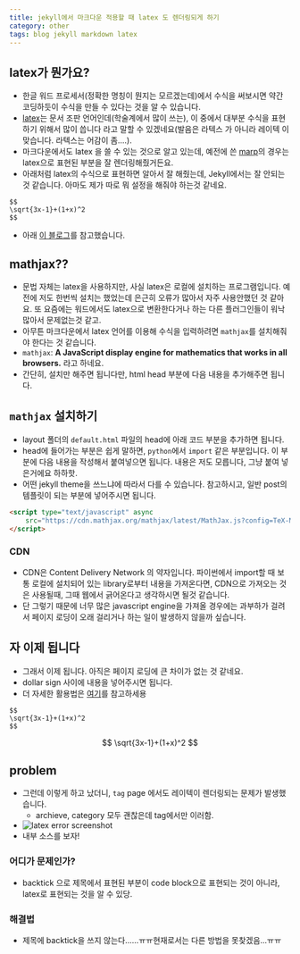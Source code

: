 ```yaml
---
title: jekyll에서 마크다운 적용할 때 latex 도 렌더링되게 하기 
category: other
tags: blog jekyll markdown latex
---
```


## latex가 뭔가요? 

- 한글 워드 프로세서(정확한 명칭이 뭔지는 모르겠는데)에서 수식을 써보시면 약간 코딩하듯이 수식을 만들 수 있다는 것을 알 수 있습니다. 
- [latex](https://en.wikipedia.org/wiki/LaTeX)는 문서 조판 언어인데(학술계에서 많이 쓰는), 이 중에서 대부분 수식을 표현하기 위해서 많이 씁니다 라고 말할 수 있겠네요(발음은 라텍스 가 아니라 레이텍 이 맞습니다. 라텍스는 어감이 좀....). 
- 마크다운에서도 latex 을 쓸 수 있는 것으로 알고 있는데, 예전에 쓴 [marp](https://yhatt.github.io/marp/)의 경우는 latex으로 표현된 부분을 잘 렌더링해줬거든요.
- 아래처럼 latex의 수식으로 표현하면 알아서 잘 해줬는데, Jekyll에서는 잘 안되는 것 같습니다. 아마도 제가 따로 뭐 설정을 해줘야 하는것 같네요.

```plaintext
$$
\sqrt{3x-1}+(1+x)^2
$$
```

- 아래 [이 블로그](https://helloworldpark.github.io/jekyll/update/2016/12/18/Github-and-Latex.html)를 참고했습니다.

## mathjax??

- 문법 자체는 latex을 사용하지만, 사실 latex은 로컬에 설치하는 프로그램입니다. 예전에 저도 한번씩 설치는 했었는데 은근히 오류가 많아서 자주 사용안했던 것 같아요. 또 요즘에는 워드에서도 latex으로 변환한다거나 하는 다른 플러그인들이 워낙 많아서 문제없는것 같고. 
- 아무튼 마크다운에서 latex 언어를 이용해 수식을 입력하려면 `mathjax`를 설치해줘야 한다는 것 같습니다. 
- `mathjax`: **A JavaScript display engine for mathematics that works in all browsers.** 라고 하네요. 
- 간단히, 설치만 해주면 됩니다만, html head 부분에 다음 내용을 추가해주면 됩니다. 

## `mathjax` 설치하기

- layout 폴더의 `default.html` 파일의 head에 아래 코드 부분을 추가하면 됩니다.
- head에 들어가는 부분은 쉽게 말하면, `python`에서 `import` 같은 부분입니다. 이 부분에 다음 내용을 작성해서 붙여넣으면 됩니다. 내용은 저도 모릅니다, 그냥 붙여 넣은거에요 하하핫. 
- 어떤 jekyll theme을 쓰느냐에 따라서 다를 수 있습니다. 참고하시고, 일반 post의 템플릿이 되는 부분에 넣어주시면 됩니다.

```html
<script type="text/javascript" async 
    src="https://cdn.mathjax.org/mathjax/latest/MathJax.js?config=TeX-MML-AM_CHTML">
</script>
```

### CDN

- CDN은 Content Delivery Network 의 약자입니다. 파이썬에서 import할 때 보통 로컬에 설치되어 있는 library로부터 내용을 가져온다면, CDN으로 가져오는 것은 사용될때, 그때 웹에서 긁어온다고 생각하시면 될것 같습니다. 
- 단 그렇기 때문에 너무 많은 javascript engine을 가져올 경우에는 과부하가 걸려서 페이지 로딩이 오래 걸리거나 하는 일이 발생하지 않을까 싶습니다.

## 자 이제 됩니다

- 그래서 이제 됩니다. 아직은 페이지 로딩에 큰 차이가 없는 것 같네요.
- dollar sign 사이에 내용을 넣어주시면 됩니다. 
- 더 자세한 활용법은 [여기](https://math.meta.stackexchange.com/questions/5020/mathjax-basic-tutorial-and-quick-reference)를 참고하세용

```plaintext
$$
\sqrt{3x-1}+(1+x)^2
$$
```

$$
\sqrt{3x-1}+(1+x)^2
$$

## problem 

- 그런데 이렇게 하고 났더니, `tag` page 에서도 레이텍이 렌더링되는 문제가 발생했습니다.
  - archieve, category 모두 괜찮은데 tag에서만 이러함.
- ![latex error screenshot](/assets/images/markdown_imgs/latex_achieve.png)
- 내부 소스를 보자!

### 어디가 문제인가? 

- backtick 으로 제목에서 표현된 부분이 code block으로 표현되는 것이 아니라, latex로 표현되는 것을 알 수 있당. 

### 해결법

- 제목에 backtick을 쓰지 않는다......ㅠㅠ현재로서는 다른 방법을 못찾겠음...ㅠㅠ
